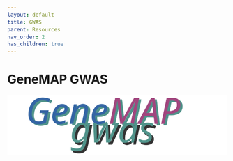 ```yaml
---
layout: default
title: GWAS
parent: Resources
nav_order: 2
has_children: true
---
```


# GeneMAP GWAS 
<span align="right"><img src="assets/img/genemap-gwas.svg"></span>

